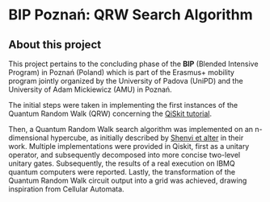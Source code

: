 # BIP Poznań: QRW Search Algorithm

## About this project
This project pertains to the concluding phase of the **BIP** (Blended Intensive Program) in Poznań (Poland) which is part of the Erasmus+ mobility program jointly organized by the University of Padova (UniPD) and the University of Adam Mickiewicz (AMU) in Poznań.

The initial steps were taken in implementing the first instances of the Quantum Random Walk (QRW) concerning the [QiSkit tutorial](https://learn.qiskit.org/course/ch-algorithms/quantum-walk-search-algorithm).

Then, a Quantum Random Walk search algorithm was implemented on an n-dimensional hypercube, as initially described by [Shenvi et alter](https://arxiv.org/abs/quant-ph/0210064) in their work. Multiple implementations were provided in Qiskit, first as a unitary operator, and subsequently decomposed into more concise two-level unitary gates. Subsequently, the results of a real execution on IBMQ quantum computers were reported. Lastly, the transformation of the Quantum Random Walk circuit output into a grid was achieved, drawing inspiration from Cellular Automata.



